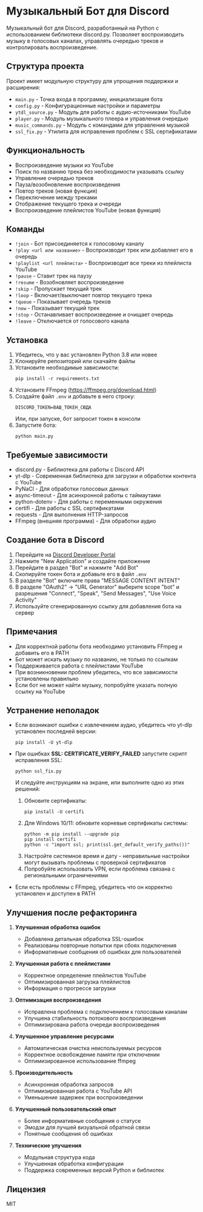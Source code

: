 # Музыкальный Бот для Discord

Музыкальный бот для Discord, разработанный на Python с использованием библиотеки discord.py. Позволяет воспроизводить музыку в голосовых каналах, управлять очередью треков и контролировать воспроизведение.

## Структура проекта

Проект имеет модульную структуру для упрощения поддержки и расширения:

- `main.py` - Точка входа в программу, инициализация бота
- `config.py` - Конфигурационные настройки и параметры
- `ytdl_source.py` - Модуль для работы с аудио-источниками YouTube
- `player.py` - Модуль музыкального плеера и управления очередью
- `music_commands.py` - Модуль с командами для управления музыкой
- `ssl_fix.py` - Утилита для исправления проблем с SSL сертификатами

## Функциональность

- Воспроизведение музыки из YouTube
- Поиск по названию трека без необходимости указывать ссылку
- Управление очередью треков
- Пауза/возобновление воспроизведения
- Повтор треков (новая функция)
- Переключение между треками
- Отображение текущего трека и очереди
- Воспроизведение плейлистов YouTube (новая функция)

## Команды

- `!join` - Бот присоединяется к голосовому каналу
- `!play <url или название>` - Воспроизводит трек или добавляет его в очередь
- `!playlist <url плейлиста>` - Воспроизводит все треки из плейлиста YouTube
- `!pause` - Ставит трек на паузу
- `!resume` - Возобновляет воспроизведение
- `!skip` - Пропускает текущий трек
- `!loop` - Включает/выключает повтор текущего трека
- `!queue` - Показывает очередь треков
- `!now` - Показывает текущий трек
- `!stop` - Останавливает воспроизведение и очищает очередь
- `!leave` - Отключается от голосового канала

## Установка

1. Убедитесь, что у вас установлен Python 3.8 или новее
2. Клонируйте репозиторий или скачайте файлы
3. Установите необходимые зависимости:
   ```
   pip install -r requirements.txt
   ```
4. Установите FFmpeg (https://ffmpeg.org/download.html)
5. Создайте файл `.env` и добавьте в него строку:
   ```
   DISCORD_TOKEN=ВАШ_ТОКЕН_СЮДА
   ```
   Или, при запуске, бот запросит токен в консоли
6. Запустите бота:
   ```
   python main.py
   ```

## Требуемые зависимости

- discord.py - Библиотека для работы с Discord API
- yt-dlp - Современная библиотека для загрузки и обработки контента с YouTube
- PyNaCl - Для обработки голосовых данных
- async-timeout - Для асинхронной работы с таймаутами
- python-dotenv - Для работы с переменными окружения
- certifi - Для работы с SSL сертификатами
- requests - Для выполнения HTTP-запросов
- FFmpeg (внешняя программа) - Для обработки аудио

## Создание бота в Discord

1. Перейдите на [Discord Developer Portal](https://discord.com/developers/applications)
2. Нажмите "New Application" и создайте приложение
3. Перейдите в раздел "Bot" и нажмите "Add Bot"
4. Скопируйте токен бота и добавьте его в файл `.env`
5. В разделе "Bot" включите права "MESSAGE CONTENT INTENT"
6. В разделе "OAuth2" -> "URL Generator" выберите scope "bot" и разрешения "Connect", "Speak", "Send Messages", "Use Voice Activity"
7. Используйте сгенерированную ссылку для добавления бота на сервер

## Примечания

- Для корректной работы бота необходимо установить FFmpeg и добавить его в PATH
- Бот может искать музыку по названию, не только по ссылкам
- Поддерживается работа с плейлистами YouTube
- При возникновении проблем убедитесь, что все зависимости установлены правильно
- Если бот не может найти музыку, попробуйте указать полную ссылку на YouTube

## Устранение неполадок

- Если возникают ошибки с извлечением аудио, убедитесь что yt-dlp установлен последней версии:
  ```
  pip install -U yt-dlp
  ```

- При ошибках **SSL: CERTIFICATE_VERIFY_FAILED** запустите скрипт исправления SSL:
  ```
  python ssl_fix.py
  ```
  И следуйте инструкциям на экране, или выполните одно из этих решений:
  
  1. Обновите сертификаты:
     ```
     pip install -U certifi
     ```
  2. Для Windows 10/11: обновите корневые сертификаты системы:
     ```
     python -m pip install --upgrade pip
     pip install certifi
     python -c "import ssl; print(ssl.get_default_verify_paths())"
     ```
  3. Настройте системное время и дату - неправильные настройки могут вызывать проблемы с проверкой сертификатов
  4. Попробуйте использовать VPN, если проблема связана с региональными ограничениями

- Если есть проблемы с FFmpeg, убедитесь что он корректно установлен и доступен в PATH

## Улучшения после рефакторинга

1. **Улучшенная обработка ошибок**
   - Добавлена детальная обработка SSL-ошибок
   - Реализованы повторные попытки при сбоях подключения
   - Информативные сообщения об ошибках для пользователей

2. **Улучшенная работа с плейлистами**
   - Корректное определение плейлистов YouTube
   - Оптимизированная загрузка плейлистов
   - Информация о прогрессе загрузки

3. **Оптимизация воспроизведения**
   - Исправлена проблема с подключением к голосовым каналам
   - Улучшена стабильность потокового воспроизведения
   - Оптимизирована работа очереди воспроизведения

4. **Улучшенное управление ресурсами**
   - Автоматическая очистка неиспользуемых ресурсов
   - Корректное освобождение памяти при отключении
   - Оптимизированное использование ffmpeg

5. **Производительность**
   - Асинхронная обработка запросов
   - Оптимизированная работа с YouTube API
   - Уменьшение задержек при воспроизведении

6. **Улучшенный пользовательский опыт**
   - Более информативные сообщения о статусе
   - Эмодзи для лучшей визуальной обратной связи
   - Понятные сообщения об ошибках

7. **Технические улучшения**
   - Модульная структура кода
   - Улучшенная обработка конфигурации
   - Поддержка современных версий Python и библиотек

## Лицензия

MIT
